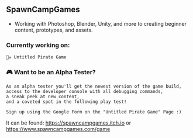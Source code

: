 ## SpawnCampGames
- Working with Photoshop, Blender, Unity, and more to creating beginner content, prototypes, and assets.

### Currently working on:
```🏴‍☠️ Untitled Pirate Game```

### 🎮 Want to be an Alpha Tester?
```
As an alpha tester you'll get the newest version of the game build, 
access to the developer console with all debugging commands, 
a sneak peek at new content, 
and a coveted spot in the following play test!
```

```
Sign up using the Google Form on the "Untitled Pirate Game" Page :)
```
It can be found:
https://spawncampgames.itch.io or  
https://www.spawncampgames.com/game

<!--
**SpawnCampGames/SpawnCampGames** is a ✨ _special_ ✨ repository because its `README.md` (this file) appears on your GitHub profile.

Here are some ideas to get you started:

- 🔭 I’m currently working on ...
- 🌱 I’m currently learning ...
- 👯 I’m looking to collaborate on ...
- 🤔 I’m looking for help with ...
- 💬 Ask me about ...
- 📫 How to reach me: ...
- 😄 Pronouns: ...
- ⚡ Fun fact: ...
-->
